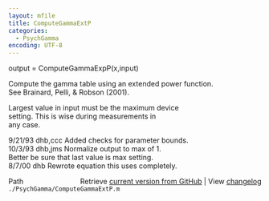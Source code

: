 ```yaml
---
layout: mfile
title: ComputeGammaExtP
categories:
  - PsychGamma
encoding: UTF-8
---
```


output = ComputeGammaExpP(x,input)  

Compute the gamma table using an extended power function.  
See Brainard, Pelli, & Robson (2001).  

Largest value in input must be the maximum device  
setting.  This is wise during measurements in  
any case.  

9/21/93  dhb,ccc  Added checks for parameter bounds.  
10/3/93  dhb,jms  Normalize output to max of 1.  
                  Better be sure that last value is max setting.  
8/7/00   dhb      Rewrote equation this uses completely.  


<div class="code_header" style="text-align:right;">
  <span style="float:left;">Path&nbsp;&nbsp;</span> <span class="counter">Retrieve <a href=
  "https://raw.github.com/Psychtoolbox-3/Psychtoolbox-3/beta/./PsychGamma/ComputeGammaExtP.m">current version from GitHub</a> | View <a href=
  "https://github.com/Psychtoolbox-3/Psychtoolbox-3/commits/beta/./PsychGamma/ComputeGammaExtP.m">changelog</a></span>
</div>
<div class="code">
  <code>./PsychGamma/ComputeGammaExtP.m</code>
</div>
